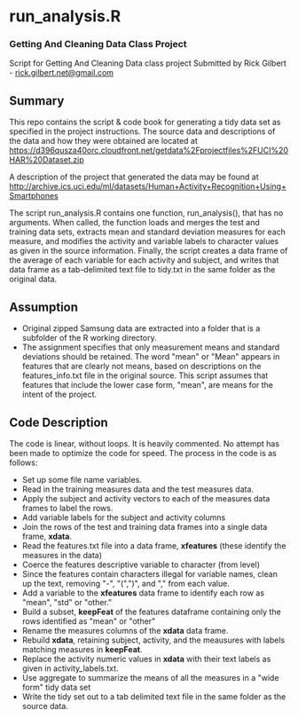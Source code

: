 # run_analysis.R
### Getting And Cleaning Data Class Project
Script for Getting And Cleaning Data class project
Submitted by Rick Gilbert - rick.gilbert.net@gmail.com
## Summary
This repo contains the script & code book for generating a tidy data set as specified in the project instructions.
The source data and descriptions of the data and how they were obtained are located at
https://d396qusza40orc.cloudfront.net/getdata%2Fprojectfiles%2FUCI%20HAR%20Dataset.zip

A description of the project that generated the data may be found at
http://archive.ics.uci.edu/ml/datasets/Human+Activity+Recognition+Using+Smartphones

The script run_analysis.R contains one function, run_analysis(), that has no arguments.  When called, the function loads and merges the test and training data sets, extracts mean and standard deviation measures for each measure, and modifies the activity and variable labels to character values as given in the source information.
Finally, the script creates a data frame of the average of each variable for each activity and subject, and writes that data frame as a tab-delimited text file to tidy.txt in the same folder as the original data.

## Assumption
- Original zipped Samsung data are extracted into a folder that is a subfolder of the R working directory.
- The assignment specifies that only measurement means and standard deviations should be retained.  The word "mean" or "Mean" appears in features that are clearly not means, based on descriptions on the features_info.txt file in the original source.  This script assumes that features that include the lower case form, "mean", are means for the intent of the project.

## Code Description
The code is linear, without loops.  It is heavily commented.  No attempt has been made to optimize the code for speed.  The process in the code is as follows:
- Set up some file name variables.
- Read in the training measures data and the test measures data.
- Apply the subject and activity vectors to each of the measures data frames to label the rows.
- Add variable labels for the subject and activity columns
- Join the rows of the test and training data frames into a single data frame, **xdata**.
- Read the features.txt file into a data frame, **xfeatures** (these identify the measures in the data)
- Coerce the features descriptive variable to character (from level) 
- Since the features contain characters illegal for variable names, clean up the text, removing "-", "(",")", and "," from each value.
- Add a variable to the **xfeatures** data frame to identify each row as "mean", "std" or "other."
- Build a subset, **keepFeat** of the features dataframe containing only the rows identified as "mean" or "other"
- Rename the measures columns of the **xdata** data frame.
- Rebuild **xdata**, retaining subject, activity, and the meausures with labels matching measures in **keepFeat**.
- Replace the activity numeric values in **xdata** with their text labels as given in activity_labels.txt.
- Use aggregate to summarize the means of all the measures in a "wide form" tidy data set
- Write the tidy set out to a tab delimited text file in the same folder as the source data. 
